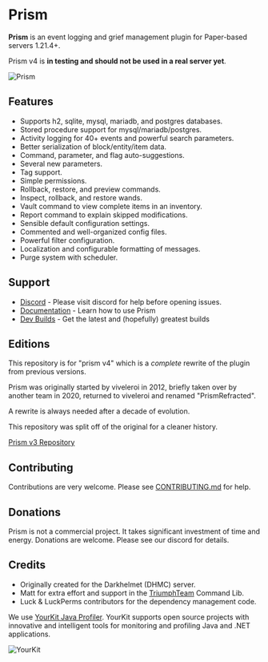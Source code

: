 # Prism

**Prism** is an event logging and grief management plugin for Paper-based servers 1.21.4+.

Prism v4 is **in testing and should not be used in a real server yet**.

![Prism](https://darkhelmet-minecraft.s3.us-west-2.amazonaws.com/prism_title_800.png)

## Features

- Supports h2, sqlite, mysql, mariadb, and postgres databases.
- Stored procedure support for mysql/mariadb/postgres.
- Activity logging for 40+ events and powerful search parameters.
- Better serialization of block/entity/item data.
- Command, parameter, and flag auto-suggestions.
- Several new parameters.
- Tag support.
- Simple permissions.
- Rollback, restore, and preview commands.
- Inspect, rollback, and restore wands.
- Vault command to view complete items in an inventory.
- Report command to explain skipped modifications.
- Sensible default configuration settings.
- Commented and well-organized config files.
- Powerful filter configuration.
- Localization and configurable formatting of messages.
- Purge system with scheduler.

## Support

- [Discord][discord] - Please visit discord for help before opening issues.
- [Documentation][docs] - Learn how to use Prism
- [Dev Builds][ci] - Get the latest and (hopefully) greatest builds

## Editions

This repository is for "prism v4" which is a _complete_ rewrite of the plugin from previous versions.

Prism was originally started by viveleroi in 2012, briefly taken over by another team in 2020, returned to viveleroi and renamed "PrismRefracted".

A rewrite is always needed after a decade of evolution.

This repository was split off of the original for a cleaner history.

[Prism v3 Repository][prism3]

## Contributing

Contributions are very welcome. Please see [CONTRIBUTING.md](./CONTRIBUTING.md) for help.

## Donations

Prism is not a commercial project. It takes significant investment of time and energy. Donations are welcome. Please see our discord for details.

## Credits

- Originally created for the Darkhelmet (DHMC) server.
- Matt for extra effort and support in the [TriumphTeam][triumph] Command Lib.
- Luck & LuckPerms contributors for the dependency management code.

We use [YourKit Java Profiler][yourkitprofiler]. YourKit supports open source projects with innovative and intelligent tools
for monitoring and profiling Java and .NET applications.

![YourKit](https://www.yourkit.com/images/yklogo.png)

[discord]: https://discord.gg/7FxZScH4EJ
[docs]: https://docs.prism-mc.org
[ci]: https://ci.prism-mc.org
[prism3]: https://github.com/prism/PrismRefracted
[triumph]: https://triumphteam.dev/
[yourkitprofiler]: https://www.yourkit.com/java/profiler/